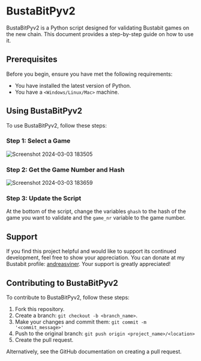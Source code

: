 # BustaBitPyv2

BustaBitPyv2 is a Python script designed for validating Bustabit games on the new chain. This document provides a step-by-step guide on how to use it.

## Prerequisites

Before you begin, ensure you have met the following requirements:

* You have installed the latest version of Python.
* You have a `<Windows/Linux/Mac>` machine.

## Using BustaBitPyv2

To use BustaBitPyv2, follow these steps:

### Step 1: Select a Game

![Screenshot 2024-03-03 183505](https://github.com/andreasviner/BustaBitPyv2/assets/78302325/bedbf471-9252-4457-a420-b385c944cd75)

### Step 2: Get the Game Number and Hash

![Screenshot 2024-03-03 183659](https://github.com/andreasviner/BustaBitPyv2/assets/78302325/6d018f45-34f1-497a-91a1-b026def5af19)

### Step 3: Update the Script

At the bottom of the script, change the variables `ghash` to the hash of the game you want to validate and the `game_nr` variable to the game number.

## Support

If you find this project helpful and would like to support its continued development, feel free to show your appreciation. You can donate at my Bustabit profile: [andreasviner](https://bustabit.com/user/andreasviner). Your support is greatly appreciated!


## Contributing to BustaBitPyv2

To contribute to BustaBitPyv2, follow these steps:

1. Fork this repository.
2. Create a branch: `git checkout -b <branch_name>`.
3. Make your changes and commit them: `git commit -m '<commit_message>'`
4. Push to the original branch: `git push origin <project_name>/<location>`
5. Create the pull request.

Alternatively, see the GitHub documentation on creating a pull request.
